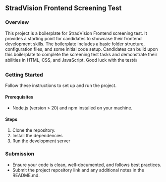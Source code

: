 ## StradVision Frontend Screening Test

### Overview

This project is a boilerplate for StradVision Frontend screening test. It provides a starting point for candidates to showcase their frontend development skills. The boilerplate includes a basic folder structure, configuration files, and some initial code setup. Candidates can build upon this boilerplate to complete the screening test tasks and demonstrate their abilities in HTML, CSS, and JavaScript. Good luck with the test👍

### Getting Started

Follow these instructions to set up and run the project.

#### Prerequisites

- Node.js (version > 20) and npm installed on your machine.

#### Steps

1. Clone the repository.
2. Install the dependencies
3. Run the development server

### Submission

- Ensure your code is clean, well-documented, and follows best practices.
- Submit the project repository link and any additional notes in the README.md.

